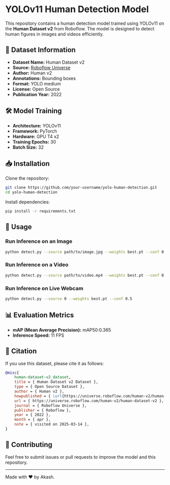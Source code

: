 # YOLOv11 Human Detection Model

This repository contains a human detection model trained using YOLOv11 on the **Human Dataset v2** from Roboflow. The model is designed to detect human figures in images and videos efficiently.

## 📌 Dataset Information
- **Dataset Name:** Human Dataset v2
- **Source:** [Roboflow Universe](https://universe.roboflow.com/human-v2/human-dataset-v2)
- **Author:** Human v2
- **Annotations:** Bounding boxes
- **Format:** YOLO medium
- **License:** Open Source
- **Publication Year:** 2022

## 🛠 Model Training
- **Architecture:** YOLOv11
- **Framework:** PyTorch 
- **Hardware:** GPU T4 x2
- **Training Epochs:** 30
- **Batch Size:** 32

## 📥 Installation
Clone the repository:
```bash
git clone https://github.com/your-username/yolo-human-detection.git
cd yolo-human-detection
```

Install dependencies:
```bash
pip install -r requirements.txt
```

## 🚀 Usage
### Run Inference on an Image
```bash
python detect.py --source path/to/image.jpg --weights best.pt --conf 0.5
```

### Run Inference on a Video
```bash
python detect.py --source path/to/video.mp4 --weights best.pt --conf 0.5
```

### Run Inference on Live Webcam
```bash
python detect.py --source 0 --weights best.pt --conf 0.5
```

## 📊 Evaluation Metrics
- **mAP (Mean Average Precision):** mAP50:0.365
- **Inference Speed:** 11 FPS

## 🔗 Citation
If you use this dataset, please cite it as follows:
```bibtex
@misc{
    human-dataset-v2_dataset,
    title = { Human Dataset v2 Dataset },
    type = { Open Source Dataset },
    author = { Human v2 },
    howpublished = { \url{https://universe.roboflow.com/human-v2/human-dataset-v2} },
    url = { https://universe.roboflow.com/human-v2/human-dataset-v2 },
    journal = { Roboflow Universe },
    publisher = { Roboflow },
    year = { 2022 },
    month = { apr },
    note = { visited on 2025-03-14 },
}
```
## 🤝 Contributing
Feel free to submit issues or pull requests to improve the model and this repository.

---
Made with ❤️ by Akash.

